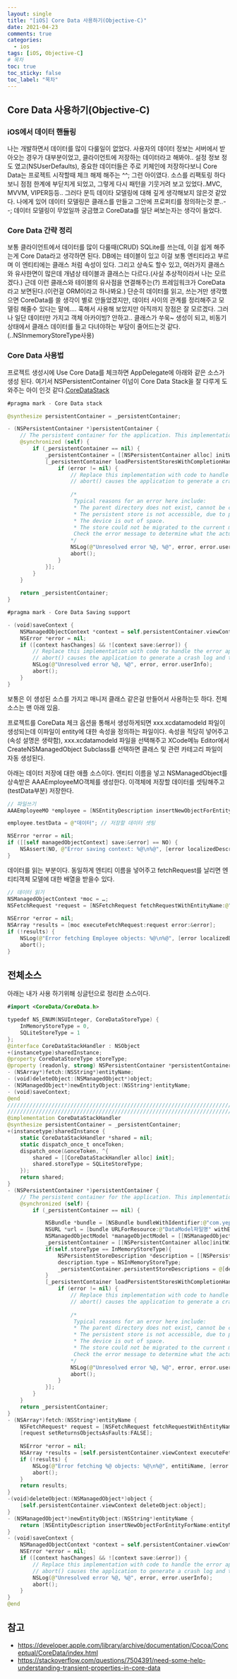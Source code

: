 ```yaml
---
layout: single
title: "[iOS] Core Data 사용하기(Objective-C)"
date: 2021-04-23
comments: true
categories:
  - ios
tags: [iOS, Objective-C]
# 목차
toc: true
toc_sticky: false
toc_label: "목차"
---
```


## Core Data 사용하기(Objective-C)

### iOS에서 데이터 핸들링
나는 개발하면서 데이터를 많이 다룰일이 없었다. 사용자의 데이터 정보는 서버에서 받아오는 경우가 대부분이었고, 클라이언트에 저장하는 데이터라고 해봐야.. 설정 정보 정도 였고(NSUserDefaults), 중요한 데이터들은 주로 키체인에 저장하다보니 Core Data는 프로젝트 시작할때 체크 해제 해주는 ^^; 그런 아이였다.
소스를 리팩토링 하다보니 점점 한계에 부딛치게 되었고, 그렇게 다시 패턴을 기웃거려 보고 있었다..MVC, MVVM, VIPER등등..  그러다 문득 데이타 모델링에 대해 깊게 생각해보지 않은것 같았다. 나에게 있어 데이터 모델링은 클래스를 만들고 그안에 프로퍼티를 정의하는것 뿐..--;
데이터 모델링이 무었일까 궁금했고 CoreData를 일단 써보는자는 생각이 들었다.

### Core Data 간략 정리
보통 클라이언트에서 데이터를 많이 다룰때(CRUD) SQLite를 쓰는데, 이걸 쉽게 해주는게 Core Data라고 생각하면 된다. DB에는 테이블이 있고 이걸 보통 엔티티라고 부르며 이 엔티티에는 클래스 처럼 속성이 있다. 그리고 상속도 할수 있고, 여러가지 클래스와 유사한면이 많은데 개념상 테이블과 클래스는 다르다.(사실 추상적이라서 나는 모르겠다.) 근데 이런 클래스와 테이블의 유사점을 연결해주는(?) 프레임워크가 CoreData라고 보면된다.(이런걸 ORM이라고 하나봐요.)
단순히 데이터를 읽고, 쓰는거만 생각했으면 CoreData를 쓸 생각이 별로 안들었겠지만, 데이터 사이의 관계를 정리해주고 모델링 해줄수 있다는 말에.... 훅해서 사용해 보았지만 아직까지 장점은 잘 모르겠다.
그러나 일단 데이터만 가지고 객체 아카이빙? 안하고.. 클래스가 쑤욱~ 생성이 되고,  비동기 상태에서 클래스 데이터를 들고 다녀야하는 부담이 줄어드는것 같다.(..NSInmemoryStoreType사용) 

### Core Data 사용법

프로젝트 생성시에 Use Core Data를 체크하면 AppDelegate에 아래와 같은 소스가 생성 된다. 여기서 NSPersistentContainer 이넘이 Core Data Stack을 잘 다루게 도와주는 아이 인것 같다.[CoreDataStack](https://developer.apple.com/documentation/coredata/core_data_stack)
```swift
#pragma mark - Core Data stack

@synthesize persistentContainer = _persistentContainer;

- (NSPersistentContainer *)persistentContainer {
    // The persistent container for the application. This implementation creates and returns a container, having loaded the store for the application to it.
    @synchronized (self) {
        if (_persistentContainer == nil) {
            _persistentContainer = [[NSPersistentContainer alloc] initWithName:@"CoreDataTest"];
            [_persistentContainer loadPersistentStoresWithCompletionHandler:^(NSPersistentStoreDescription *storeDescription, NSError *error) {
                if (error != nil) {
                    // Replace this implementation with code to handle the error appropriately.
                    // abort() causes the application to generate a crash log and terminate. You should not use this function in a shipping application, although it may be useful during development.
                    
                    /*
                     Typical reasons for an error here include:
                     * The parent directory does not exist, cannot be created, or disallows writing.
                     * The persistent store is not accessible, due to permissions or data protection when the device is locked.
                     * The device is out of space.
                     * The store could not be migrated to the current model version.
                     Check the error message to determine what the actual problem was.
                    */
                    NSLog(@"Unresolved error %@, %@", error, error.userInfo);
                    abort();
                }
            }];
        }
    }
    
    return _persistentContainer;
}

#pragma mark - Core Data Saving support

- (void)saveContext {
    NSManagedObjectContext *context = self.persistentContainer.viewContext;
    NSError *error = nil;
    if ([context hasChanges] && ![context save:&error]) {
        // Replace this implementation with code to handle the error appropriately.
        // abort() causes the application to generate a crash log and terminate. You should not use this function in a shipping application, although it may be useful during development.
        NSLog(@"Unresolved error %@, %@", error, error.userInfo);
        abort();
    }
}
```  

보통은 이 생성된 소스를 가지고 매니저 클래스 같은걸 만들어서 사용하는듯 하다. 전체 소스는 맨 아래 있음.

프로젝트를 CoreData 체크 옵션을 통해서 생성하게되면  xxx.xcdatamodeld 파일이 생성되는데 이파일이 entity에 대한 속성을 정의하는 파일이다.
속성을 적당히 넣어주고(속성 설명은 생략함),   xxx.xcdatamodeld 파일을 선택해주고 XCode메뉴 Editor에서CreateNSManagedObject Subclass를 선택하면 클래스 및 관련 카테고리 파일이 자동 생성된다.


아래는 데이터 저장에 대한 애플 소스이다. 엔티티 이름을 넣고 NSManagedObject를 상속받은 AAAEmployeeMO객체를 생성한다. 이객체에 저장할 데이터를 셋팅해주고(testData부분) 저장한다.
```swift
// 파일쓰기
AAAEmployeeMO *employee = [NSEntityDescription insertNewObjectForEntityForName:@"Employee" inManagedObjectContext:[self managedObjectContext];

employee.testData = @"데이터"; // 저장할 데이터 셋팅

NSError *error = nil;
if ([[self managedObjectContext] save:&error] == NO) {
    NSAssert(NO, @"Error saving context: %@\n%@", [error localizedDescription], [error userInfo]);
}
```  

데이터를 읽는 부분이다. 동일하게 엔티티 이름을 넣어주고 fetchRequest를 날리면 엔티티객체 모델에 대한 배열을 받을수 있다.

```swift
// 데이터 읽기
NSManagedObjectContext *moc = …;
NSFetchRequest *request = [NSFetchRequest fetchRequestWithEntityName:@"Employee"];
 
NSError *error = nil;
NSArray *results = [moc executeFetchRequest:request error:&error];
if (!results) {
    NSLog(@"Error fetching Employee objects: %@\n%@", [error localizedDescription], [error userInfo]);
    abort();
}
```  

## 전체소스

아래는 내가 사용 하기위해 싱글턴으로 정리한 소스이다.
```swift
#import <CoreData/CoreData.h>

typedef NS_ENUM(NSUInteger, CoreDataStoreType) {
    InMemoryStoreType = 0,
    SQLiteStoreType = 1
};
@interface CoreDataStackHandler : NSObject
+(instancetype)sharedInstance;
@property CoreDataStoreType storeType;
@property (readonly, strong) NSPersistentContainer *persistentContainer;
- (NSArray*)fetch:(NSString*)entityName;
- (void)deleteObject:(NSManagedObject*)object;
- (NSManagedObject*)newEntityObject:(NSString*)entityName;
- (void)saveContext;
@end
/////////////////////////////////////////////////////////////////////////
/////////////////////////////////////////////////////////////////////////
@implementation CoreDataStackHandler
@synthesize persistentContainer = _persistentContainer;
+(instancetype)sharedInstance {
    static CoreDataStackHandler *shared = nil;
    static dispatch_once_t onceToken;
    dispatch_once(&onceToken, ^{
        shared = [[CoreDataStackHandler alloc] init];
        shared.storeType = SQLiteStoreType;
    });
    return shared;
}
- (NSPersistentContainer *)persistentContainer {
    // The persistent container for the application. This implementation creates and returns a container, having loaded the store for the application to it.
    @synchronized (self) {
        if (_persistentContainer == nil) {

            NSBundle *bundle = [NSBundle bundleWithIdentifier:@"com.yep.xxx"];  // 프레임워크일때 사용하기 위해 번들명으로..
            NSURL *url = [bundle URLForResource:@"DataModel파일명" withExtension:@"momd"];
            NSManagedObjectModel *manageObjectModel = [[NSManagedObjectModel alloc]initWithContentsOfURL:url];
            _persistentContainer = [[NSPersistentContainer alloc]initWithName:@"DataModel" managedObjectModel:manageObjectModel];
            if(self.storeType == InMemoryStoreType){
                NSPersistentStoreDescription *description = [[NSPersistentStoreDescription alloc]init];
                description.type = NSInMemoryStoreType;
                _persistentContainer.persistentStoreDescriptions = @[description];
            }
            [_persistentContainer loadPersistentStoresWithCompletionHandler:^(NSPersistentStoreDescription *storeDescription, NSError *error) {
                if (error != nil) {
                    // Replace this implementation with code to handle the error appropriately.
                    // abort() causes the application to generate a crash log and terminate. You should not use this function in a shipping application, although it may be useful during development.
                    
                    /*
                     Typical reasons for an error here include:
                     * The parent directory does not exist, cannot be created, or disallows writing.
                     * The persistent store is not accessible, due to permissions or data protection when the device is locked.
                     * The device is out of space.
                     * The store could not be migrated to the current model version.
                     Check the error message to determine what the actual problem was.
                    */
                    NSLog(@"Unresolved error %@, %@", error, error.userInfo);
                    abort();
                }
            }];
        }
    }
    return _persistentContainer;
}
- (NSArray*)fetch:(NSString*)entityName {
    NSFetchRequest* request = [NSFetchRequest fetchRequestWithEntityName:entityName];
    [request setReturnsObjectsAsFaults:FALSE];
    
    NSError *error = nil;
    NSArray *results = [self.persistentContainer.viewContext executeFetchRequest:request error:&error];
    if (!results) {
        NSLog(@"Error fetching %@ objects: %@\n%@", entitiName, [error localizedDescription], [error userInfo]);
        abort();
    }
    return results;
}
-(void)deleteObject:(NSManagedObject*)object {
    [self.persistentContainer.viewContext deleteObject:object];
}
- (NSManagedObject*)newEntityObject:(NSString*)entityName {
    return [NSEntityDescription insertNewObjectForEntityForName:entityName inManagedObjectContext:self.persistentContainer.viewContext];
}
- (void)saveContext {
    NSManagedObjectContext *context = self.persistentContainer.viewContext;
    NSError *error = nil;
    if ([context hasChanges] && ![context save:&error]) {
        // Replace this implementation with code to handle the error appropriately.
        // abort() causes the application to generate a crash log and terminate. You should not use this function in a shipping application, although it may be useful during development.
        NSLog(@"Unresolved error %@, %@", error, error.userInfo);
        abort();
    }
}
@end
```  



## 참고
- <https://developer.apple.com/library/archive/documentation/Cocoa/Conceptual/CoreData/index.html>
- <https://stackoverflow.com/questions/7504391/need-some-help-understanding-transient-properties-in-core-data>
